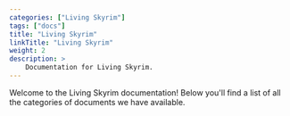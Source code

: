```yaml
---
categories: ["Living Skyrim"]
tags: ["docs"] 
title: "Living Skyrim"
linkTitle: "Living Skyrim"
weight: 2
description: >
    Documentation for Living Skyrim.
---
```


Welcome to the Living Skyrim documentation! Below you'll find a list of all the categories of documents we have available.